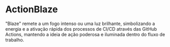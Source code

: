 # ActionBlaze
"Blaze" remete a um fogo intenso ou uma luz brilhante, simbolizando a energia e a ativação rápida dos processos de CI/CD através das GitHub Actions, mantendo a ideia de ação poderosa e iluminada dentro do fluxo de trabalho.
